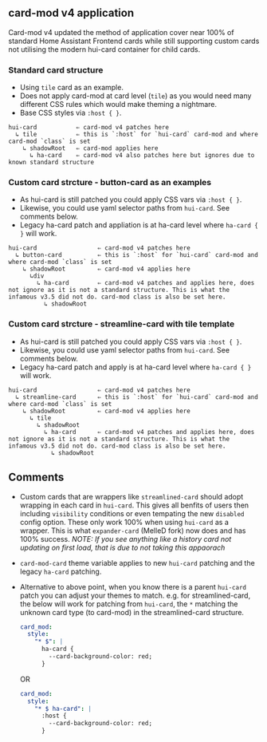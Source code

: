 ## card-mod v4 application

Card-mod v4 updated the method of application cover near 100% of standard Home Assistant Frontend cards while still supporting custom cards not utilising the modern hui-card container for child cards.

### Standard card structure

- Using `tile` card as an example.
- Does not apply card-mod at card level (`tile`) as you would need many different CSS rules which would make theming a nightmare.
- Base CSS styles via `:host { }`.

```console
hui-card           ⇐ card-mod v4 patches here
  ↳ tile           ⇐ this is `:host` for `hui-card` card-mod and where card-mod `class` is set
    ↳ shadowRoot   ⇐ card-mod applies here
      ↳ ha-card    ⇐ card-mod v4 also patches here but ignores due to known standard structure
```

### Custom card strcture - button-card as an examples

- As hui-card is still patched you could apply CSS vars via `:host { }`.
- Likewise, you could use yaml selector paths from `hui-card`. See comments below.
- Legacy ha-card patch and appliation is at ha-card level where `ha-card { }` will work.

```console
hui-card                 ⇐ card-mod v4 patches here
  ↳ button-card          ⇐ this is `:host` for `hui-card` card-mod and where card-mod `class` is set
    ↳ shadowRoot         ⇐ card-mod v4 applies here
      ↳div
        ↳ ha-card        ⇐ card-mod v4 patches and applies here, does not ignore as it is not a standard structure. This is what the infamous v3.5 did not do. card-mod class is also be set here.
          ↳ shadowRoot
```

### Custom card strcture - streamline-card with tile template

- As hui-card is still patched you could apply CSS vars via `:host { }`.
- Likewise, you could use yaml selector paths from `hui-card`. See comments below.
- Legacy ha-card patch and apply is at ha-card level where `ha-card { }` will work.

```console
hui-card                 ⇐ card-mod v4 patches here
  ↳ streamline-card      ⇐ this is `:host` for `hui-card` card-mod and where card-mod `class` is set
    ↳ shadowRoot         ⇐ card-mod v4 applies here
      ↳ tile
        ↳ shadowRoot
          ↳ ha-card      ⇐ card-mod v4 patches and applies here, does not ignore as it is not a standard structure. This is what the infamous v3.5 did not do. card-mod class is also be set here.
            ↳ shadowRoot
```

## Comments

- Custom cards that are wrappers like `streamlined-card` should adopt wrapping in each card in `hui-card`. This gives all benfits of users then including `visibility` conditions or even tempating the new `disabled` config option. These only work 100% when using `hui-card` as a wrapper. This is what `expander-card` (MelleD fork) now does and has 100% success. _NOTE: If you see anything like a history card not updating on first load, that is due to not taking this appaorach_
- `card-mod-card` theme variable applies to new `hui-card` patching and the legacy `ha-card` patching.
- Alternative to above point, when you know there is a parent `hui-card` patch you can adjust your themes to match. e.g. for streamlined-card, the below will work for patching from `hui-card`, the `*` matching the unknown card type (to card-mod) in the streamlined-card structure.

  ```yaml
  card_mod:
    style:
      "* $": |
        ha-card {
          --card-background-color: red;
        }
  ```

  OR

  ```yaml
  card_mod:
    style:
      "* $ ha-card": |
        :host {
          --card-background-color: red;
        }
  ```
